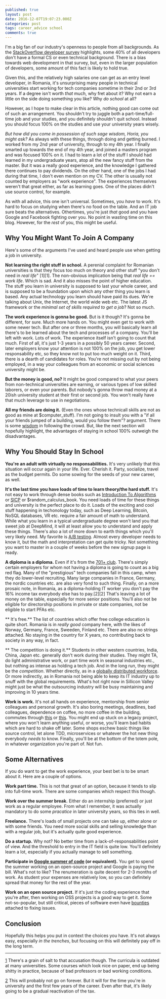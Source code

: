 ```yaml
---
published: true
layout: post
date: 2016-12-07T19:07:23.000Z
categories: post
tags: career_advice school
comments: true
---
```

I'm a big fan of our industry's openness to people from all backgrounds. As the [StackOverflow developer survey](http://stackoverflow.com/research/developer-survey-2016#developer-profile-education) highlights, some 40% of all developers don't have a formal CS or even technical background. There is a bias towards web development in that survey, but, even in the larger population of developers, some amount of this fact is likely to hold true.

Given this, and the relatively high salaries one can get as an entry level developer, in Romania, it's unsurprising many people in technical universities start working for tech companies sometime in their 2nd or 3rd years. If a degree isn't worth _that_ much, why fret about it? Why not earn a little on the side doing something you like? Why _do school_ at all?

However, as I hope to make clear in this article, nothing good can come out of such an arrangement. You shouldn't try to juggle both a part-time/full-time job and your studies, and you definitely shouldn't quit school. Instead you should focus 100% on the studies and use your university years wisely.

_But how did you come in possession of such sage wisdom, Horia, you might ask?_ As always with these things, through doing and getting burned. I worked from my 2nd year of university, through to my 4th year. I finally smarted up towards the end of my 4th year, and joined a masters program and was focused 100% on it. I had to learn a lot of the stuff I should had learned in my undergraduate years, atop all the new fancy stuff from the master. But it was a really good experience, and the knowledge I gathered there continues to pay dividends. On the other hand, one of the jobs I had during that time, I don't even mention on my CV. The other is usually not counted by employers as "work experience". The experiences themselves weren't that great either, as far as learning goes. One of the places didn't use source control, for example.

As with all advice, this one isn't universal. Sometimes, you _have_ to work. It's hard to focus on studying when there's no food on the table. And an IT job sure beats the alternatives. Othertimes, you're just _that_ good and you have Google and Facebook fighting over you. No point in wasting time on this blog. However, for the _rest_ of you, this might be useful.

Why You Might Want To Join A Company
---

Here's some of the arguments I've used and heard people use when getting a job in university.

**Not learning the right stuff in school.** A perenial complaint for Romanian universities is that they focus too much on theory and other stuff "you don't need in _real life_" [1][1]. The non-obvious implication being that _real life == work life_. Which is sad. And it also misses the point of higher education. The stuff you learn in university is supposed to last your whole career, and is supposed to be a foundation upon which any other thing you learn is based. Any actual technology you learn should have paid its dues. We're talking about Unix, the Internet, the world wide web etc. The latest JS framework or the _minimal set of skills required to get a job_? Not so much.

**The work experience is gonna be good.** But is it though? It's gonna be different, for sure. Much more hands on. You might even get to work with some newer tech. But after one or three months, you will basically learn all there's to be learned about the tech and processes of a company. You'll be left with work. Lots of work.
The experience itself isn't going to count that much. First of all, it's just 1-3 years in a possibly 50 years career. Second, later employers know your attention is not 100% on the job, you get lower responsability etc, so they know not to put too much weight on it. Third, there is a dearth of candidates for roles. You're not missing out by not being employed, in a way your colleagues from an economic or social sciences university might be.

**But the money is good, no?** It might be good compared to what your peers from non-technical universities are earning, or various types of low skilled laborers, or even your parents. But nobody's gonna throw mad money at a 20ish university student at their first or second job. You won't really have that much leverage to use in negotiations.

**All my friends are doing it.** (Even the ones whose technicall skills are not as good as mine at $computer_stuff). I'm not going to insult you with a "if all your friends jumped of a building, would you follow them"? argument. There is some [wisdom](https://en.wikipedia.org/wiki/The_Wisdom_of_Crowds) in following the crowd. But, like the next section will hopefully highlight, the advantages of staying in school 100% outweigh the disadvantages.

Why You Should Stay In School
---

**You're an adult with virtually no responsabilities.** It's very unlikely that this situation will occur again in your life. Ever. Cherish it. Party, socialize, travel as the budget permits. Do some sowing for the seeds of your new career, as well.

**It's the last time you have loads of time to learn theory/the hard stuff.** It's not easy to work through dense books such as [Introduction To Algorithms](https://mitpress.mit.edu/books/introduction-algorithms) or [SICP](https://mitpress.mit.edu/sicp/full-text/book/book.html) or $random_calculus_book. You need loads of time for these things and university is the perfect place to do it. Loads of the exciting and cool stuff happening in techonology today, such as Deep Learning, Bitcoin, NoSQL databases, VR etc. require a fair amount of math to understand. While what you learn in a typical undergraduate degree won't land you that sweet job at DeepMind, it will at least allow you to understand and apply these things. There's also a lot of more down to earth things which you'll very likely need. My favorite is [A/B testing](https://en.wikipedia.org/wiki/A/B_testing). Almost every developer needs to know it, but the math and interpretation can get quite tricky. Not something you want to master in a couple of weeks before the new signup page is ready.

**A diploma is a diploma.** Even if it's from the [701+ club](http://www.hotnews.ro/stiri-esential-21274757-clasamentul-international-universitatilor-2016-patru-universitati-din-romania-intrat-top-categoria-701.htm). There's simply certain employers for whom not having a diploma is going to count as a big red flag. Many of the "prestigious" tech companies fall in this camp, when they do lower-level recruiting. Many large companies in France, Germany, the nordic countries etc. are also very fond to such thing. Finally, on a more prosaic note, in Romania, as a diploma-holding IT worker you don't pay the 16% income tax everybody else has to pay.[2][2] That's leaving a lot of money on the table, especially for more senior positions. You'll also not be eligible for directorship positions in private or state companies, not be eligible to start PFAs etc.

** It's free.** The list of countries which offer free college education is quite short. Romania is in _really good_ company here, with the likes of Norway, Germany, France, Sweeden, Finland etc. There are also no strings attached. No staying in the country for X years, no contributing back to society in any way, in fact.

** The competition is doing it.** Students in other western countries, India, China, Japan etc. generally don't work during their studies. They might TA, do light administrative work, or part time work in seasonal industries etc., but nothing as intense as holding a tech job. And in the long run, they might be the _competition_. Whether directly, as in a [globally distributed workforce](https://en.wikipedia.org/wiki/Distributed_workforce). Or more indirectly, as in Romania not being able to keep its IT industry up to snuff with the global requirements. What's hot right now in Sillicon Valley might just be what the outsourcing industry will be busy maintaining and improving in 10 years time. 

**Work is work.** It's not all hands on experience, mentorship from senior colleagues and personal growth. It's also boring meetings, deadlines, bad colleagues, dependence on coffee, no more coffee in the building, commutes through [this](http://www.hotnews.ro/stiri-administratie_locala-21361934-foto-cauzele-aglomeratiei-infernale-din-metrou-trenurile-nu-mai-fac-fata-intr-oras-paralizat-suprafata-subteran.htm) or [this](http://observator.tv/social/trafic-aglomerat-la-iesirile-din-capitala-trasee-alternative-149882.html). You might end up stuck on a legacy project, where you won't learn anything useful, or worse, you'll learn bad habits which are hard to shake off later. Some shops eschew basic things like source control, let alone TDD, microservices or whatever the hot new thing everybody _needs_ to know. Finally, you'll be at the bottom of the totem pole, in whatever organization you're part of. Not fun.

Some Alternatives
---

If you do want to get the work experience, your best bet is to be smart about it. Here are a couple of options.

**Work part time.** This is not that great of an option, because it tends to slip into full-time work. There are some companies which respect this though.

**Work over the summer break.** Either do an internship (preferred) or just work as a regular employee. From what I remember, it was actually mandatory to do some _pracatice_ in later university years, so this ties in well.

**Freelance.** There's loads of small projects one can take up, either alone or with some friends. You need more social skills and selling knowledge than with a regular job, but it's actually quite good experience.

**Do a startup.** Why not? No better time from a lack-of-responsabilities point of view. And the threshold to entry in the IT field is quite low. You'll definitely learn a lot, especially if you actually manage to sell something.

**Participate in [Google summer of code](https://developers.google.com/open-source/gsoc/) (or equivalent).** You get to spend the summer working on an open-source project and Google is paying the bill. What's not to like? The renumeration is quite decent for 2-3 months of work. As student your expenses are relatively low, so you can definitely spread that money for the rest of the year.

**Work on an open source project.** If it's just the coding experience that you're after, then working on OSS projects is a good way to get it. Some not-so-popular, but still critical, pieces of software even have [bounties](https://github.com/flightaware/Tcl-bounties) attached to fixing issues.

Conclusion
---

Hopefully this helps you put in context the choices you have. It's not always easy, especially _in the trenches_, but focusing on this will definitely pay off in the long term.

---

[1](#footnote1) There's a grain of salt to that accusation though. The curricula is outdated at many universities. Some courses which look nice on paper, end up being shitty in practice, because of bad professors or bad working conditions.

[2](#footnote2) This will probably not go on forever. But it will for the time you're in university and the first few years of the career. Even after that, it's likely going to be a gradual reactivation of the tax.
